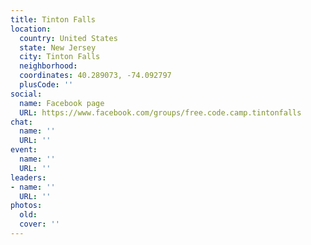 ```yaml
---
title: Tinton Falls
location:
  country: United States
  state: New Jersey
  city: Tinton Falls
  neighborhood: 
  coordinates: 40.289073, -74.092797
  plusCode: ''
social:
  name: Facebook page
  URL: https://www.facebook.com/groups/free.code.camp.tintonfalls
chat:
  name: ''
  URL: ''
event:
  name: ''
  URL: ''
leaders:
- name: ''
  URL: ''
photos:
  old: 
  cover: ''
---
```

